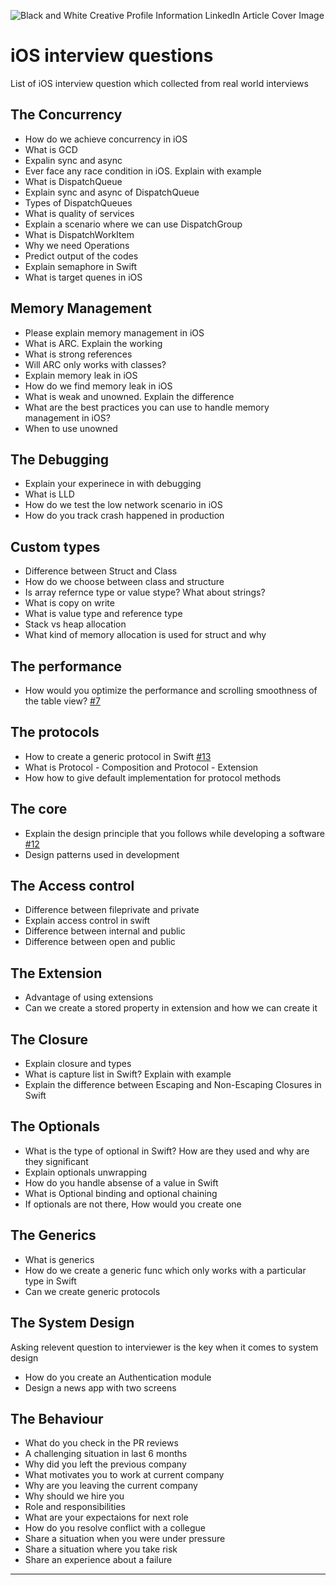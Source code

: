 

![Black and White Creative Profile Information LinkedIn Article Cover Image](https://github.com/bibin-jaimon/InterviewKit-iOS/assets/22428886/7ad0e306-17a0-42c5-980e-c6f24aea9af5)

# iOS interview questions


List of iOS interview question which collected from real world interviews

## The Concurrency

- How do we achieve concurrency in iOS
- What is GCD
- Expalin sync and async
- Ever face any race condition in iOS. Explain with example
- What is DispatchQueue
- Explain sync and async of DispatchQueue
- Types of DispatchQueues
- What is quality of services
- Explain a scenario where we can use DispatchGroup
- What is DispatchWorkItem
- Why we need Operations
- Predict output of the codes
- Explain semaphore in Swift
- What is target quenes in iOS

## Memory Management

- Please explain memory management in iOS
- What is ARC. Explain the working
- What is strong references
- Will ARC only works with classes?
- Explain memory leak in iOS
- How do we find memory leak in iOS
- What is weak and unowned. Explain the difference
- What are the best practices you can use to handle memory management in iOS?
- When to use unowned


## The Debugging

- Explain your experinece in with debugging
- What is LLD
- How do we test the low network scenario in iOS
- How do you track crash happened in production

## Custom types

- Difference between Struct and Class
- How do we choose between class and structure
- Is array refernce type or value stype? What about strings?
- What is copy on write
- What is value type and reference type
- Stack vs heap allocation
- What kind of memory allocation is used for struct and why

## The performance
- How would you optimize the performance and scrolling smoothness of the table view? [#7](https://github.com/bibin-jaimon/2023-ios-interview-prep/issues/7#issue-1998834546)

## The protocols
- How to create a generic protocol in Swift [#13](https://github.com/bibin-jaimon/2023-ios-interview-prep/issues/13#issue-2086925400)
- What is Protocol - Composition and Protocol - Extension
- How how to give default implementation for protocol methods

## The core
- Explain the design principle that you follows while developing a software [#12](https://github.com/bibin-jaimon/2023-ios-interview-prep/issues/12#issue-2086920279)
- Design patterns used in development


## The Access control
- Difference between fileprivate and private
- Explain access control in swift
- Difference between internal and public
- Difference between open and public

## The Extension
- Advantage of using extensions
- Can we create a stored property in extension and how we can create it

## The Closure
- Explain closure and types
- What is capture list in Swift? Explain with example
- Explain the difference between Escaping and Non-Escaping Closures in Swift


## The Optionals
- What is the type of optional in Swift? How are they used and why are they significant
- Explain optionals unwrapping
- How do you handle absense of a value in Swift
- What is Optional binding and optional chaining
- If optionals are not there, How would you create one

## The Generics
- What is generics
- How do we create a generic func which only works with a particular type in Swift
- Can we create generic protocols

## The System Design

Asking relevent question to interviewer is the key when it comes to system design

- How do you create an Authentication module
- Design a news app with two screens

## The Behaviour
- What do you check in the PR reviews
- A challenging situation in last 6 months
- Why did you left the previous company
- What motivates you to work at current company
- Why are you leaving the current company
- Why should we hire you
- Role and responsibilities
- What are your expectaions for next role
- How do you resolve conflict with a collegue
- Share a situation when you were under pressure
- Share a situation where you take risk
- Share an experience about a failure

---

<!---
> 🚀 Difference between Any, any and AnyObject

> 🚀 What is Generics in Swift

> **Self self .self**

> ObjectIdentifier

> Discardable result
> Property wrappers
> 

Why its called pop

Why extension can’t stored props

What is property wrappers



How can we achieve abstraction in swift

Question: What is the difference between the retain cycle and the capture list in iOS? How do you avoid retain cycles in your code?

Question: 

Question: 

Question: What are the most effective ways to write clean code?

Question: Compare static and dynamic libraries in iOS. How are dynamic libraries different from static libraries in memory usage?

Question: What approaches can you use to optimize performance and avoid bottlenecks in case of heavy loads like many UI updates or computationally intensive tasks?


Question: Why is code smells so important in iOS? What are the common code smells in Swift?

Question: What should you consider while designing an iOS app to support offline mode?

Question: 

Value capturing closure

Generics

Why its called pop

Why extension can’t stored props

What is property wrappers

Difference between internal and public

How can we achieve abstraction in swift

Defer key word and execution order

---

```text
Consider the following scenario: You have a table view with a large number of cells containing images. How would you optimize the performance and scrolling smoothness of the table view?
```

> To optimize the performance and scrolling smoothness of a table view with a large number of cells containing images, the following strategies can be employed:
>
> `Implement Cell Reuse`: Use cell reuse by utilizing the dequeueReusableCell(withIdentifier:forIndexPath:) method provided by UITableView. This allows cells to be recycled and reused instead of creating new cells for each row. By reusing cells, memory consumption is reduced and scrolling performance is improved.
>
> `Asynchronous Image Loading`: Download or load images asynchronously on a background queue, so that the main UI thread is not blocked. This can be achieved by using libraries such as SDWebImage or AlamofireImage, which handle asynchronous image loading and caching.
>
> `Image Caching`: Implement image caching to avoid redundant downloads or fetches from the network. Caching can be done using tools like NSCache or third-party libraries such as SDWebImage or Kingfisher. Caching improves performance by storing images in memory or on disk, reducing the need for repeated network requests.
>
> `Lazy Loading`: Load images lazily as the cells become visible on the screen. This can be achieved by implementing a technique known as "lazy loading" where you load the images for only the visible cells and postpone loading the rest until they become visible. This approach prevents unnecessary loading of off-screen images and improves scrolling performance.
>
> `Image Resizing`: Resize the images to the appropriate dimensions for display in the table view cells. Large images consume more memory and take longer to render. By resizing the images to match the cell's size or a predefined size, you can significantly improve performance.
>
> `Prefetching`: Implement the prefetchRows(at:) method provided by UITableViewDataSourcePrefetching protocol to prefetch the images for upcoming cells as the user scrolls. This can be done by initiating image loading or downloading in advance for cells that are likely to become visible next. Prefetching enhances the user experience by reducing the lag when new cells appear on the screen.
>
> `Reduce Cell Complexity`: Simplify the cell's layout and contents. Minimize the number of subviews, avoid complex hierarchy, and use lightweight UI components. By reducing the complexity of the cell, the rendering process becomes faster, resulting in smoother scrolling.
>
> `Compress Images`: Compress the images to reduce their file size without significant loss of quality. Smaller image sizes lead to faster downloads and improved rendering performance.
>
> By employing these optimization techniques, you can ensure a smooth and efficient scrolling experience for a table view with a large number of cells containing images.

---



```
How call get landed on device when its not active
```
```
How calling and messaging is handled in your project
```
```
What is use of ScrollView content size method
```
7> What is reusable identifier and what is its use
8> Explain VIPER design pattern
9> 
10> What is difference between Array and NSArray

> **What is defer keyword and its use**

12> 
13> 
14> What are access specifiers in swift
15> What is difference between Open and Public
16> What is difference between private and filePrivate
17> 
18> What is difference between static and dynamic framework
19> How you add your own framework in pods
20> What is Codable protocol
21> What is drawback of Codable protocol
22> What are drawBacks of VIPER design pattern
23> What is constraints and its use
24> What is difference between content Hugging and Compression- Resistance
25> What is XCTAssert in Unit Testing
26> Have you worked on UITesting
27> What is universal Link
28> What is App thinning
29> How you will achieve App thinning
30> Find pairs of colours in given array - [1,2,1,3,4,2,1]
31> What is autoReleasePool , when to use it ?
32> How memory management happen in iOS
33> How reference count works in iOS
34> Difference between Struct and Class
35> What is the difference between GCD and OperationQueue
36> What is Protocol Oriented Programming language

🍎 iOS View Controller Life Cycle
🍎 iOS App Life Cycle 
🍎 iOS architectural patterns
🍎 OOP in iOS 
🍎 POP in iOS 

Can we cancel the task in GCD? Yes, DispatchWorkItem

Static dispatch vs dynamic dispatch
Method dispatch

Design Pattern(structural pattern, creatinal pattern, behavioural patterns)
- Singleton
- Facade
- Observer
- 
- 

iOS view size classes


content huggin compression resistance
code example with sync vs async in serial and concurrent view.
--->
